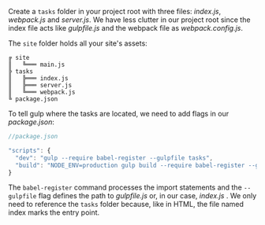 Create a `tasks` folder in your project root with three files: *index.js*, *webpack.js* and *server.js*. We have less clutter in our project root since the index file acts like *gulpfile.js* and the webpack file as *webpack.config.js*.

The `site` folder holds all your site's assets:

```
╔ site
║   ╚═══ main.js
╠ tasks
║   ╠═══ index.js
║   ╠═══ server.js
║   ╚═══ webpack.js
╚ package.json
```

To tell gulp where the tasks are located, we need to add flags in our *package.json*:
  
```javascript
//package.json

"scripts": {
  "dev": "gulp --require babel-register --gulpfile tasks",
  "build": "NODE_ENV=production gulp build --require babel-register --gulpfile tasks"
}
```

The `babel-register` command processes the import statements and the `--gulpfile` flag defines the path to *gulpfile.js* or, in our case, *index.js* . We only need to reference the `tasks` folder because, like in HTML, the file named index marks the entry point.
